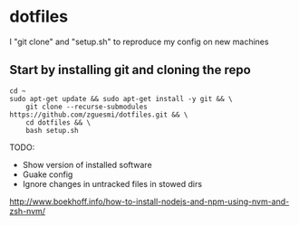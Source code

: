 # dotfiles
I "git clone" and "setup.sh" to reproduce my config on new machines

## Start by installing git and cloning the repo
```
cd ~
sudo apt-get update && sudo apt-get install -y git && \
    git clone --recurse-submodules https://github.com/zguesmi/dotfiles.git && \
    cd dotfiles && \
    bash setup.sh
```

TODO:
- Show version of installed software
- Guake config
- Ignore changes in untracked files in stowed dirs

http://www.boekhoff.info/how-to-install-nodejs-and-npm-using-nvm-and-zsh-nvm/